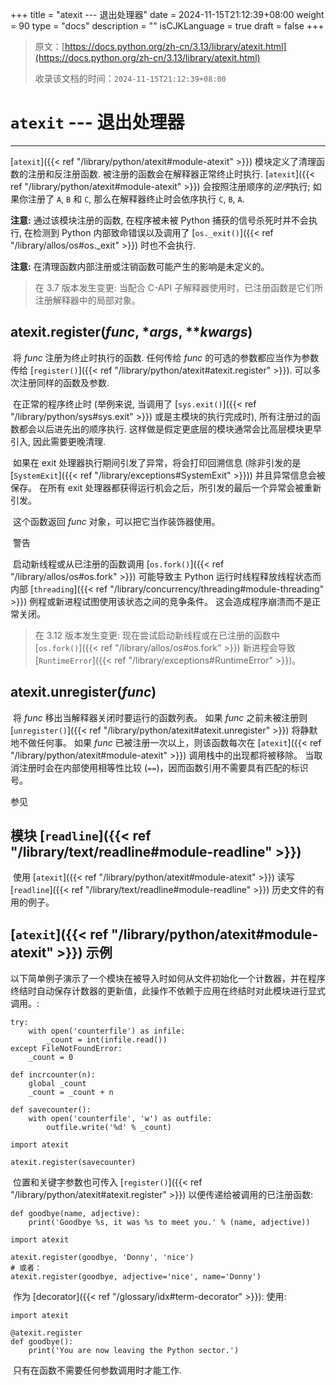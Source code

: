 +++
title = "atexit --- 退出处理器"
date = 2024-11-15T21:12:39+08:00
weight = 90
type = "docs"
description = ""
isCJKLanguage = true
draft = false
+++

> 原文：[https://docs.python.org/zh-cn/3.13/library/atexit.html](https://docs.python.org/zh-cn/3.13/library/atexit.html)
>
> 收录该文档的时间：`2024-11-15T21:12:39+08:00`

# `atexit` --- 退出处理器

------

[`atexit`]({{< ref "/library/python/atexit#module-atexit" >}}) 模块定义了清理函数的注册和反注册函数. 被注册的函数会在解释器正常终止时执行. [`atexit`]({{< ref "/library/python/atexit#module-atexit" >}}) 会按照注册顺序的*逆序*执行; 如果你注册了 `A`, `B` 和 `C`, 那么在解释器终止时会依序执行 `C`, `B`, `A`.

**注意:** 通过该模块注册的函数, 在程序被未被 Python 捕获的信号杀死时并不会执行, 在检测到 Python 内部致命错误以及调用了 [`os._exit()`]({{< ref "/library/allos/os#os._exit" >}}) 时也不会执行.

**注意:** 在清理函数内部注册或注销函数可能产生的影响是未定义的。

> 在 3.7 版本发生变更: 当配合 C-API 子解释器使用时，已注册函数是它们所注册解释器中的局部对象。

## atexit.**register**(*func*, **args*, ***kwargs*)

​	将 *func* 注册为终止时执行的函数. 任何传给 *func* 的可选的参数都应当作为参数传给 [`register()`]({{< ref "/library/python/atexit#atexit.register" >}}). 可以多次注册同样的函数及参数.

​	在正常的程序终止时 (举例来说, 当调用了 [`sys.exit()`]({{< ref "/library/python/sys#sys.exit" >}}) 或是主模块的执行完成时), 所有注册过的函数都会以后进先出的顺序执行. 这样做是假定更底层的模块通常会比高层模块更早引入, 因此需要更晚清理.

​	如果在 exit 处理器执行期间引发了异常，将会打印回溯信息 (除非引发的是 [`SystemExit`]({{< ref "/library/exceptions#SystemExit" >}})) 并且异常信息会被保存。 在所有 exit 处理器都获得运行机会之后，所引发的最后一个异常会被重新引发。

​	这个函数返回 *func* 对象，可以把它当作装饰器使用。

​	警告

 

​	启动新线程或从已注册的函数调用 [`os.fork()`]({{< ref "/library/allos/os#os.fork" >}}) 可能导致主 Python 运行时线程释放线程状态而内部 [`threading`]({{< ref "/library/concurrency/threading#module-threading" >}}) 例程或新进程试图使用该状态之间的竞争条件。 这会造成程序崩溃而不是正常关闭。

> 在 3.12 版本发生变更: 现在尝试启动新线程或在已注册的函数中 [`os.fork()`]({{< ref "/library/allos/os#os.fork" >}}) 新进程会导致 [`RuntimeError`]({{< ref "/library/exceptions#RuntimeError" >}})。

## atexit.**unregister**(*func*)

​	将 *func* 移出当解释器关闭时要运行的函数列表。 如果 *func* 之前未被注册则 [`unregister()`]({{< ref "/library/python/atexit#atexit.unregister" >}}) 将静默地不做任何事。 如果 *func* 已被注册一次以上，则该函数每次在 [`atexit`]({{< ref "/library/python/atexit#module-atexit" >}}) 调用栈中的出现都将被移除。 当取消注册时会在内部使用相等性比较 (`==`)，因而函数引用不需要具有匹配的标识号。

​参见
## 模块 [`readline`]({{< ref "/library/text/readline#module-readline" >}})

​	使用 [`atexit`]({{< ref "/library/python/atexit#module-atexit" >}}) 读写 [`readline`]({{< ref "/library/text/readline#module-readline" >}}) 历史文件的有用的例子。



## [`atexit`]({{< ref "/library/python/atexit#module-atexit" >}}) 示例

​	以下简单例子演示了一个模块在被导入时如何从文件初始化一个计数器，并在程序终结时自动保存计数器的更新值，此操作不依赖于应用在终结时对此模块进行显式调用。:

```
try:
    with open('counterfile') as infile:
        _count = int(infile.read())
except FileNotFoundError:
    _count = 0

def incrcounter(n):
    global _count
    _count = _count + n

def savecounter():
    with open('counterfile', 'w') as outfile:
        outfile.write('%d' % _count)

import atexit

atexit.register(savecounter)
```

​	位置和关键字参数也可传入 [`register()`]({{< ref "/library/python/atexit#atexit.register" >}}) 以便传递给被调用的已注册函数:

```
def goodbye(name, adjective):
    print('Goodbye %s, it was %s to meet you.' % (name, adjective))

import atexit

atexit.register(goodbye, 'Donny', 'nice')
# 或者：
atexit.register(goodbye, adjective='nice', name='Donny')
```

​	作为 [decorator]({{< ref "/glossary/idx#term-decorator" >}}): 使用:

```
import atexit

@atexit.register
def goodbye():
    print('You are now leaving the Python sector.')
```

​	只有在函数不需要任何参数调用时才能工作.
